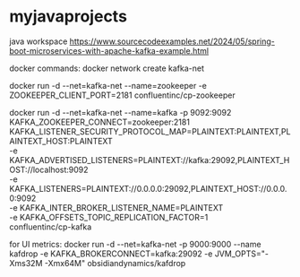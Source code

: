 # myjavaprojects
java workspace
https://www.sourcecodeexamples.net/2024/05/spring-boot-microservices-with-apache-kafka-example.html

docker commands:
docker network create kafka-net

docker run -d --net=kafka-net --name=zookeeper -e ZOOKEEPER_CLIENT_PORT=2181 confluentinc/cp-zookeeper

docker run -d --net=kafka-net --name=kafka -p 9092:9092 KAFKA_ZOOKEEPER_CONNECT=zookeeper:2181 KAFKA_LISTENER_SECURITY_PROTOCOL_MAP=PLAINTEXT:PLAINTEXT,PLAINTEXT_HOST:PLAINTEXT \
  -e KAFKA_ADVERTISED_LISTENERS=PLAINTEXT://kafka:29092,PLAINTEXT_HOST://localhost:9092 \
  -e KAFKA_LISTENERS=PLAINTEXT://0.0.0.0:29092,PLAINTEXT_HOST://0.0.0.0:9092 \
  -e KAFKA_INTER_BROKER_LISTENER_NAME=PLAINTEXT \
  -e KAFKA_OFFSETS_TOPIC_REPLICATION_FACTOR=1 \
  confluentinc/cp-kafka
  
  for UI metrics:
 docker run -d --net=kafka-net -p 9000:9000 --name kafdrop -e KAFKA_BROKERCONNECT=kafka:29092 -e JVM_OPTS="-Xms32M -Xmx64M" obsidiandynamics/kafdrop
